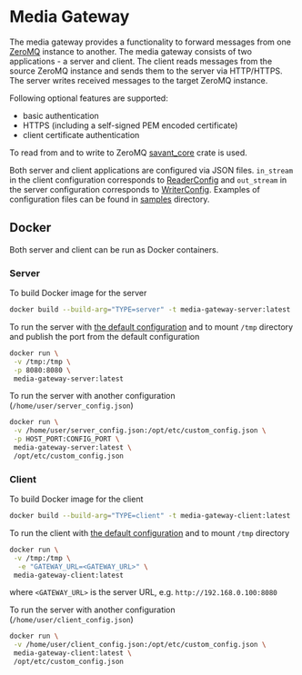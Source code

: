 # Media Gateway

The media gateway provides a functionality to forward messages from one [ZeroMQ](https://zeromq.org/) instance to
another. The media gateway consists of two applications - a server and client. The client reads messages from the source
ZeroMQ instance and sends them to the server via HTTP/HTTPS. The server writes received messages to the target ZeroMQ
instance.

Following optional features are supported:

* basic authentication
* HTTPS (including a self-signed PEM encoded certificate)
* client certificate authentication

To read from and to write to ZeroMQ [savant_core](https://github.com/insight-platform/savant-rs) crate is used.

Both server and client applications are configured via JSON files. `in_stream` in the client configuration corresponds
to [ReaderConfig](https://github.com/insight-platform/savant-rs/blob/main/savant_core/src/transport/zeromq/reader_config.rs)
and `out_stream` in the server configuration corresponds to
[WriterConfig](https://github.com/insight-platform/savant-rs/blob/main/savant_core/src/transport/zeromq/writer_config.rs).
Examples of configuration files can be found in [samples](samples) directory.

## Docker

Both server and client can be run as Docker containers.

### Server

To build Docker image for the server

```bash
docker build --build-arg="TYPE=server" -t media-gateway-server:latest .
```

To run the server with [the default configuration](samples/server/default_config.json) and to mount `/tmp` directory and
publish the port from the default configuration

```bash
docker run \
 -v /tmp:/tmp \
 -p 8080:8080 \
 media-gateway-server:latest
```

To run the server with another configuration (`/home/user/server_config.json`)

```bash
docker run \
 -v /home/user/server_config.json:/opt/etc/custom_config.json \
 -p HOST_PORT:CONFIG_PORT \
 media-gateway-server:latest \
 /opt/etc/custom_config.json
```

### Client

To build Docker image for the client

```bash
docker build --build-arg="TYPE=client" -t media-gateway-client:latest .
```

To run the client with [the default configuration](samples/client/default_config.json) and to mount `/tmp` directory

```bash
docker run \
 -v /tmp:/tmp \
  -e "GATEWAY_URL=<GATEWAY_URL>" \
 media-gateway-client:latest
```

where `<GATEWAY_URL>` is the server URL, e.g. `http://192.168.0.100:8080`

To run the server with another configuration (`/home/user/client_config.json`)

```bash
docker run \
 -v /home/user/client_config.json:/opt/etc/custom_config.json \
 media-gateway-client:latest \
 /opt/etc/custom_config.json
```

